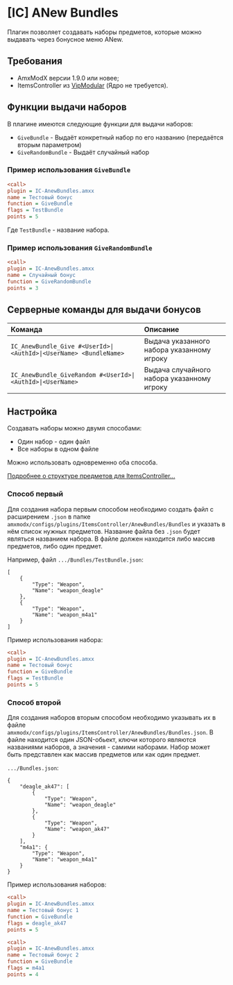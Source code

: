 # [IC] ANew Bundles

Плагин позволяет создавать наборы предметов, которые можно выдавать через бонусное меню ANew.

## Требования

- AmxModX версии 1.9.0 или новее;
- ItemsController из [VipModular](https://github.com/ArKaNeMaN/amxx-VipModular-pub/releases) (Ядро не требуется).

## Функции выдачи наборов

В плагине имеются следующие функции для выдачи наборов:

- `GiveBundle` - Выдаёт конкретный набор по его названию (передаётся вторым параметром)
- `GiveRandomBundle` - Выдаёт случайный набор

### Пример использования `GiveBundle`

```ini
<call>
plugin = IC-AnewBundles.amxx
name = Тестовый бонус
function = GiveBundle
flags = TestBundle
points = 5
```

Где `TestBundle` - название набора.

### Пример использования `GiveRandomBundle`

```ini
<call>
plugin = IC-AnewBundles.amxx
name = Случайный бонус
function = GiveRandomBundle
points = 3
```

## Серверные команды для выдачи бонусов

| Команда                                                        | Описание                                   |
| :---------------------------------------------------------------- | :----------------------------------------- |
| `IC_AnewBundle_Give #<UserId>\|<AuthId>\|<UserName> <BundleName>` | Выдача указанного набора указанному игроку |
| `IC_AnewBundle_GiveRandom #<UserId>\|<AuthId>\|<UserName>`        | Выдача случайного набора указанному игроку |

## Настройка

Создавать наборы можно двумя способами:

- Один набор - один файл
- Все наборы в одном файле

Можно использовать одновременно оба способа.

[Подробнее о структуре предметов для ItemsController...](https://github.com/ArKaNeMaN/amxx-VipModular-pub/blob/master/readme/items.md)

### Способ первый

Для создания набора первым способом необходимо создать файл с расширением `.json` в папке `amxmodx/configs/plugins/ItemsController/AnewBundles/Bundles` и указать в нём список нужных предметов. Название файла без `.json` будет являться названием набора. В файле должен находится либо массив предметов, либо один предмет.

Например, файл `.../Bundles/TestBundle.json`:

```jsonc
[
    {
        "Type": "Weapon",
        "Name": "weapon_deagle"
    },
    {
        "Type": "Weapon",
        "Name": "weapon_m4a1"
    }
]
```

Пример использования набора:

```ini
<call>
plugin = IC-AnewBundles.amxx
name = Тестовый бонус
function = GiveBundle
flags = TestBundle
points = 5
```

### Способ второй

Для создания наборов вторым способом необходимо указывать их в файле `amxmodx/configs/plugins/ItemsController/AnewBundles/Bundles.json`. В файле находится один JSON-обьект, ключи которого являются названиями наборов, а значения - самими наборами. Набор может быть представлен как массив предметов или как один предмет.

`.../Bundles.json`:

```jsonc
{
    "deagle_ak47": [
        {
            "Type": "Weapon",
            "Name": "weapon_deagle"
        },
        {
            "Type": "Weapon",
            "Name": "weapon_ak47"
        }
    ],
    "m4a1": {
        "Type": "Weapon",
        "Name": "weapon_m4a1"
    }
}
```

Пример использования наборов:

```ini
<call>
plugin = IC-AnewBundles.amxx
name = Тестовый бонус 1
function = GiveBundle
flags = deagle_ak47
points = 5

<call>
plugin = IC-AnewBundles.amxx
name = Тестовый бонус 2
function = GiveBundle
flags = m4a1
points = 4
```
